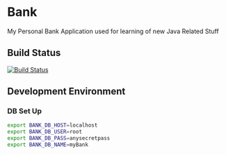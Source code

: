 # Bank
My Personal Bank Application used for learning of new Java Related Stuff

## Build Status
[![Build Status](https://travis-ci.org/clouway-incubator/servlets.svg?branch=master)](https://travis-ci.org/clouway-incubator/servlets)

## Development Environment

### DB Set Up

```sh
export BANK_DB_HOST=localhost
export BANK_DB_USER=root
export BANK_DB_PASS=anysecretpass
export BANK_DB_NAME=myBank
```

